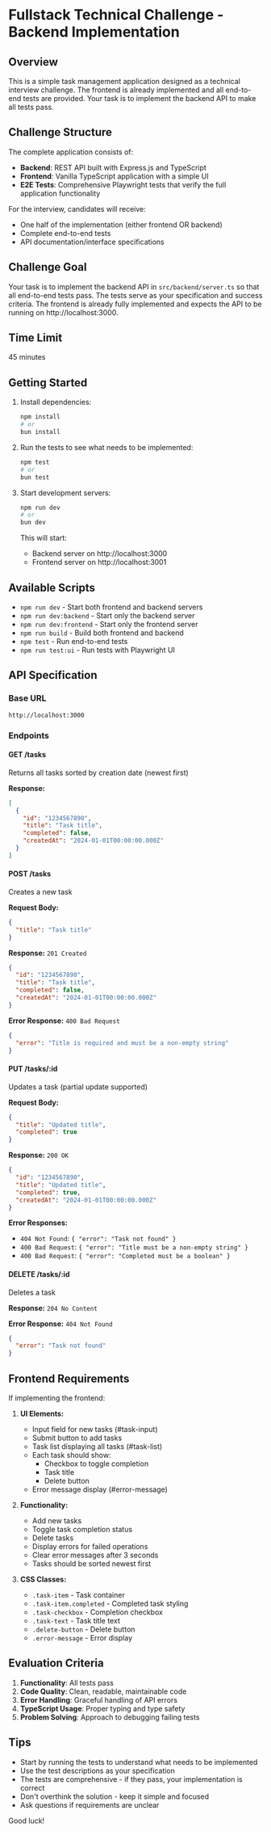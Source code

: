 # Fullstack Technical Challenge - Backend Implementation

## Overview

This is a simple task management application designed as a technical interview challenge. The frontend is already implemented and all end-to-end tests are provided. Your task is to implement the backend API to make all tests pass.

## Challenge Structure

The complete application consists of:
- **Backend**: REST API built with Express.js and TypeScript
- **Frontend**: Vanilla TypeScript application with a simple UI
- **E2E Tests**: Comprehensive Playwright tests that verify the full application functionality

For the interview, candidates will receive:
- One half of the implementation (either frontend OR backend)
- Complete end-to-end tests
- API documentation/interface specifications

## Challenge Goal

Your task is to implement the backend API in `src/backend/server.ts` so that all end-to-end tests pass. The tests serve as your specification and success criteria. The frontend is already fully implemented and expects the API to be running on http://localhost:3000.

## Time Limit

45 minutes

## Getting Started

1. Install dependencies:
   ```bash
   npm install
   # or
   bun install
   ```

2. Run the tests to see what needs to be implemented:
   ```bash
   npm test
   # or
   bun test
   ```

3. Start development servers:
   ```bash
   npm run dev
   # or
   bun dev
   ```

   This will start:
   - Backend server on http://localhost:3000
   - Frontend server on http://localhost:3001

## Available Scripts

- `npm run dev` - Start both frontend and backend servers
- `npm run dev:backend` - Start only the backend server
- `npm run dev:frontend` - Start only the frontend server
- `npm run build` - Build both frontend and backend
- `npm test` - Run end-to-end tests
- `npm run test:ui` - Run tests with Playwright UI

## API Specification

### Base URL
`http://localhost:3000`

### Endpoints

#### GET /tasks
Returns all tasks sorted by creation date (newest first)

**Response:**
```json
[
  {
    "id": "1234567890",
    "title": "Task title",
    "completed": false,
    "createdAt": "2024-01-01T00:00:00.000Z"
  }
]
```

#### POST /tasks
Creates a new task

**Request Body:**
```json
{
  "title": "Task title"
}
```

**Response:** `201 Created`
```json
{
  "id": "1234567890",
  "title": "Task title",
  "completed": false,
  "createdAt": "2024-01-01T00:00:00.000Z"
}
```

**Error Response:** `400 Bad Request`
```json
{
  "error": "Title is required and must be a non-empty string"
}
```

#### PUT /tasks/:id
Updates a task (partial update supported)

**Request Body:**
```json
{
  "title": "Updated title",
  "completed": true
}
```

**Response:** `200 OK`
```json
{
  "id": "1234567890",
  "title": "Updated title",
  "completed": true,
  "createdAt": "2024-01-01T00:00:00.000Z"
}
```

**Error Responses:**
- `404 Not Found`: `{ "error": "Task not found" }`
- `400 Bad Request`: `{ "error": "Title must be a non-empty string" }`
- `400 Bad Request`: `{ "error": "Completed must be a boolean" }`

#### DELETE /tasks/:id
Deletes a task

**Response:** `204 No Content`

**Error Response:** `404 Not Found`
```json
{
  "error": "Task not found"
}
```

## Frontend Requirements

If implementing the frontend:

1. **UI Elements:**
   - Input field for new tasks (#task-input)
   - Submit button to add tasks
   - Task list displaying all tasks (#task-list)
   - Each task should show:
     - Checkbox to toggle completion
     - Task title
     - Delete button
   - Error message display (#error-message)

2. **Functionality:**
   - Add new tasks
   - Toggle task completion status
   - Delete tasks
   - Display errors for failed operations
   - Clear error messages after 3 seconds
   - Tasks should be sorted newest first

3. **CSS Classes:**
   - `.task-item` - Task container
   - `.task-item.completed` - Completed task styling
   - `.task-checkbox` - Completion checkbox
   - `.task-text` - Task title text
   - `.delete-button` - Delete button
   - `.error-message` - Error display

## Evaluation Criteria

1. **Functionality**: All tests pass
2. **Code Quality**: Clean, readable, maintainable code
3. **Error Handling**: Graceful handling of API errors
4. **TypeScript Usage**: Proper typing and type safety
5. **Problem Solving**: Approach to debugging failing tests

## Tips

- Start by running the tests to understand what needs to be implemented
- Use the test descriptions as your specification
- The tests are comprehensive - if they pass, your implementation is correct
- Don't overthink the solution - keep it simple and focused
- Ask questions if requirements are unclear

Good luck!